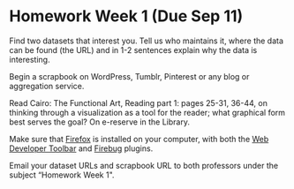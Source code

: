 # Homework Week 1 (Due Sep 11)

Find two datasets that interest you. Tell us who maintains it, where the data can be found (the URL) and in 1-2 sentences explain why the data is interesting.  
  
Begin a scrapbook on WordPress, Tumblr, Pinterest or any blog or aggregation service. 

Read Cairo: The Functional Art, Reading part 1: pages 25-31, 36-44, on thinking through a visualization as a tool for the reader; what graphical form best serves the goal? On e-reserve in the Library.

Make sure that [Firefox](http://www.getfirefox.com) is installed on your computer, with both the [Web Developer Toolbar](https://addons.mozilla.org/en-US/firefox/addon/web-developer/) and [Firebug](https://addons.mozilla.org/en-US/firefox/addon/firebug/) plugins.

Email your dataset URLs and scrapbook URL to both professors under the subject “Homework Week 1".  
  
